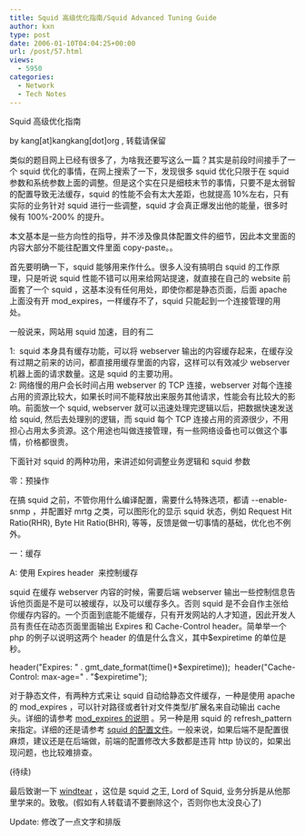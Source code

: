 ```yaml
---
title: Squid 高级优化指南/Squid Advanced Tuning Guide
author: kxn
type: post
date: 2006-01-10T04:04:25+00:00
url: /post/57.html
views:
  - 5950
categories:
  - Network
  - Tech Notes
---
```


Squid 高级优化指南

by kang[at]kangkang[dot]org , 转载请保留

类似的题目网上已经有很多了，为啥我还要写这么一篇？其实是前段时间接手了一个 squid 优化的事情，在网上搜索了一下，发现很多 squid 优化只限于在 squid 参数和系统参数上面的调整。但是这个实在只是细枝末节的事情，只要不是太弱智的配置导致无法缓存，squid 的性能不会有太大差距，也就提高 10%左右，只有实际的业务针对 squid 进行一些调整，squid 才会真正爆发出他的能量，很多时候有 100%-200% 的提升。

本文基本是一些方向性的指导，并不涉及像具体配置文件的细节，因此本文里面的内容大部分不能往配置文件里面 copy-paste。。

首先要明确一下，squid 能够用来作什么。很多人没有搞明白 squid 的工作原理，只是听说 squid 性能不错可以用来给网站提速，就直接在自己的 website 前面套了一个 squid ，这基本没有任何用处，即使你都是静态页面，后面 apache 上面没有开 mod_expires，一样缓存不了，squid 只能起到一个连接管理的用处。

一般说来，网站用 squid 加速，目的有二

1:  squid 本身具有缓存功能，可以将 webserver 输出的内容缓存起来，在缓存没有过期之前来的访问，都直接用缓存里面的内容，这样可以有效减少 webserver 机器上面的请求数量。这是 squid 的主要功用。  
2: 网络慢的用户会长时间占用 webserver 的 TCP 连接，webserver 对每个连接占用的资源比较大，如果长时间不能释放出来服务其他请求，性能会有比较大的影响。前面放一个 squid, webserver 就可以迅速处理完逻辑以后，把数据快速发送给 squid, 然后去处理别的逻辑，而 squid 每个 TCP 连接占用的资源很少，不用担心占用太多资源。这个用途也叫做连接管理，有一些网络设备也可以做这个事情，价格都很贵。

下面针对 squid 的两种功用，来讲述如何调整业务逻辑和 squid 参数

零：预操作

在搞 squid 之前，不管你用什么编译配置，需要什么特殊选项，都请 --enable-snmp ，并配置好 mrtg 之类，可以图形化的显示 squid 状态，例如 Request Hit Ratio(RHR), Byte Hit Ratio(BHR), 等等，反馈是做一切事情的基础，优化也不例外。

一：缓存

A: 使用 Expires header  来控制缓存

squid 在缓存 webserver 内容的时候，需要后端 webserver 输出一些控制信息告诉他页面是不是可以被缓存，以及可以缓存多久。否则 squid 是不会自作主张给你缓存内容的。一个页面到底能不能缓存，只有开发网站的人才知道，因此开发人员有责任在动态页面里面输出 Expires 和 Cache-Control header。简单举一个 php 的例子以说明这两个 header 的值是什么含义，其中$expiretime 的单位是秒。

header("Expires: " . gmt_date_format(time()+$expiretime));  
 header("Cache-Control: max-age=" . "$expiretime");

对于静态文件，有两种方式来让 squid 自动给静态文件缓存，一种是使用 apache 的 mod_expires ，可以针对路径或者针对文件类型/扩展名来自动输出 cache 头。详细的请参考 [mod_expires 的说明][1] 。另一种是用 squid 的 refresh_pattern 来指定。详细的还是请参考 [squid 的配置文件][2]。一般来说，如果后端不是配置很麻烦，建议还是在后端做，前端的配置修改大多数都是违背 http 协议的，如果出现问题，也比较难排查。

(待续)

最后致谢一下 [windtear][3] ，这位是 squid 之王, Lord of Squid, 业务分拆是从他那里学来的。致敬。(假如有人转载请不要删除这个，否则你也太没良心了)

Update: 修改了一点文字和排版

[1]: http://httpd.apache.org/docs/2.0/mod/mod_expires.html "Apache mod_expires"
[2]: ttp://squid.visolve.com/squid/index.htm "Squid Configuration Guide"
[3]: http://windtear.net "Windtear"

